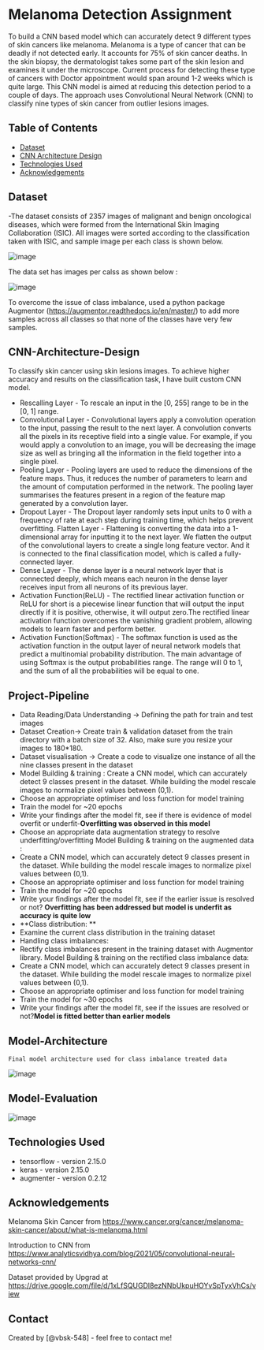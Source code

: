 # Melanoma Detection Assignment
To build a CNN based model which can accurately detect 9 different types of skin cancers like melanoma. Melanoma is a type of cancer that can be deadly if not detected early. It accounts for 75% of skin cancer deaths. In the skin biopsy, the dermatologist takes some part of the skin lesion and examines it under the microscope. 
Current process for detecting these type of cancers with Doctor appointment would span around 1-2 weeks which is quite large. This CNN model is aimed at reducing this detection period to a couple of days. The approach uses Convolutional Neural Network (CNN) to classify nine types of skin cancer from outlier lesions images.


## Table of Contents
* [Dataset](#Dataset)
* [CNN Architecture Design](#CNN-Architecture-Design)
* [Technologies Used](#conclusions)
* [Acknowledgements](#acknowledgements)

<!-- You can include any other section that is pertinent to your problem -->

## Dataset

-The dataset consists of 2357 images of malignant and benign oncological diseases, which were formed from the International Skin Imaging Collaboration (ISIC). All images were sorted according to the classification taken with ISIC, and sample image per each class is shown below.

![image](https://github.com/vbsk-548/skin-cancer-melanoma/assets/170298017/41688ab1-1251-49cb-aa66-827799d334bd)

The data set has images per calss as shown below :

![image](https://github.com/vbsk-548/skin-cancer-melanoma/assets/170298017/8a1d5a23-41aa-4bec-84ea-ffc4addc0968)

To overcome the issue of class imbalance, used a python package Augmentor (https://augmentor.readthedocs.io/en/master/) to add more samples across all classes so that none of the classes have very few samples.
## CNN-Architecture-Design

To classify skin cancer using skin lesions images. To achieve higher accuracy and results on the classification task, I have built custom CNN model.

- Rescalling Layer - To rescale an input in the [0, 255] range to be in the [0, 1] range.
- Convolutional Layer - Convolutional layers apply a convolution operation to the input, passing the result to the next layer. A convolution converts all the pixels in its receptive field into a single value. For example, if you would apply a convolution to an image, you will be decreasing the image size as well as bringing all the information in the field together into a single pixel.
- Pooling Layer - Pooling layers are used to reduce the dimensions of the feature maps. Thus, it reduces the number of parameters to learn and the amount of computation performed in the network. The pooling layer summarises the features present in a region of the feature map generated by a convolution layer.
- Dropout Layer - The Dropout layer randomly sets input units to 0 with a frequency of rate at each step during training time, which helps prevent overfitting.
Flatten Layer - Flattening is converting the data into a 1-dimensional array for inputting it to the next layer. We flatten the output of the convolutional layers to create a single long feature vector. And it is connected to the final classification model, which is called a fully-connected layer.
- Dense Layer - The dense layer is a neural network layer that is connected deeply, which means each neuron in the dense layer receives input from all neurons of its previous layer.
- Activation Function(ReLU) - The rectified linear activation function or ReLU for short is a piecewise linear function that will output the input directly if it is positive, otherwise, it will output zero.The rectified linear activation function overcomes the vanishing gradient problem, allowing models to learn faster and perform better.
- Activation Function(Softmax) - The softmax function is used as the activation function in the output layer of neural network models that predict a multinomial probability distribution. The main advantage of using Softmax is the output probabilities range. The range will 0 to 1, and the sum of all the probabilities will be equal to one.
<!-- You don't have to answer all the questions - just the ones relevant to your project. -->

## Project-Pipeline
- Data Reading/Data Understanding → Defining the path for train and test images
- Dataset Creation→ Create train & validation dataset from the train directory with a batch size of 32. Also, make sure you resize your images to 180*180.
- Dataset visualisation → Create a code to visualize one instance of all the nine classes present in the dataset
- Model Building & training : Create a CNN model, which can accurately detect 9 classes present in the dataset. While building the model rescale images to normalize pixel values between (0,1).
- Choose an appropriate optimiser and loss function for model training
- Train the model for ~20 epochs
-  Write your findings after the model fit, see if there is evidence of model overfit or underfit-**Overfitting was observed in this model**
- Choose an appropriate data augmentation strategy to resolve underfitting/overfitting Model Building & training on the augmented data :
- Create a CNN model, which can accurately detect 9 classes present in the dataset. While building the model rescale images to normalize pixel values between (0,1).
- Choose an appropriate optimiser and loss function for model training
- Train the model for ~20 epochs
- Write your findings after the model fit, see if the earlier issue is resolved or not? **Overfitting has been addressed but model is underfit as accuracy is quite low**
- **Class distribution: **
- Examine the current class distribution in the training dataset
- Handling class imbalances:
- Rectify class imbalances present in the training dataset with Augmentor library. Model Building & training on the rectified class imbalance data:
- Create a CNN model, which can accurately detect 9 classes present in the dataset. While building the model rescale images to normalize pixel values between (0,1).
- Choose an appropriate optimiser and loss function for model training
- Train the model for ~30 epochs
- Write your findings after the model fit, see if the issues are resolved or not?**Model is fitted better than earlier models**
## Model-Architecture
    Final model architecture used for class imbalance treated data
  ![image](https://github.com/vbsk-548/skin-cancer-melanoma/assets/170298017/88ee061a-6bec-4d21-9903-e6dd7f704d46)

## Model-Evaluation

![image](https://github.com/vbsk-548/skin-cancer-melanoma/assets/170298017/586c4c52-d788-4818-b3c9-99a5a297765f)


## Technologies Used
- tensorflow - version 2.15.0
- keras - version 2.15.0
- augmenter - version 0.2.12

<!-- As the libraries versions keep on changing, it is recommended to mention the version of library used in this project -->

## Acknowledgements

Melanoma Skin Cancer from https://www.cancer.org/cancer/melanoma-skin-cancer/about/what-is-melanoma.html

Introduction to CNN from https://www.analyticsvidhya.com/blog/2021/05/convolutional-neural-networks-cnn/

Dataset provided by Upgrad at https://drive.google.com/file/d/1xLfSQUGDl8ezNNbUkpuHOYvSpTyxVhCs/view


## Contact
Created by [@vbsk-548] - feel free to contact me!


<!-- Optional -->
<!-- ## License -->
<!-- This project is open source and available under the [... License](). -->

<!-- You don't have to include all sections - just the one's relevant to your project -->
